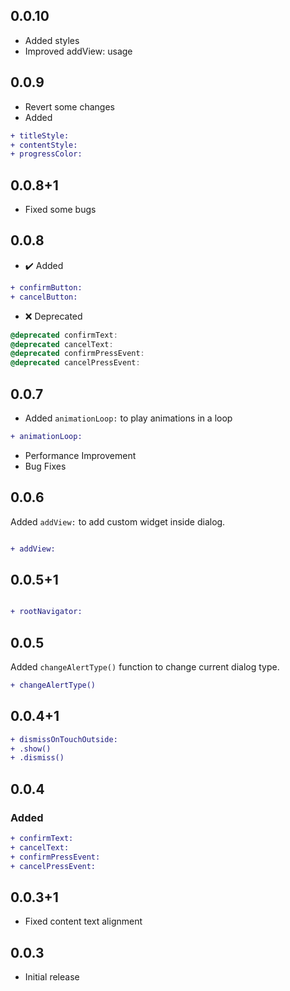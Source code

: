 ## 0.0.10
- Added styles
- Improved addView: usage

## 0.0.9
- Revert some changes
- Added
```diff
+ titleStyle:
+ contentStyle:
+ progressColor:
```

## 0.0.8+1
- Fixed some bugs

## 0.0.8

 - ✔️ Added
```diff
+ confirmButton:
+ cancelButton:
```

 - ❌ Deprecated
```dart
@deprecated confirmText:
@deprecated cancelText:
@deprecated confirmPressEvent:
@deprecated cancelPressEvent:
```

## 0.0.7
- Added `animationLoop:` to play animations in a loop
```diff
+ animationLoop:
```
- Performance Improvement
- Bug Fixes

## 0.0.6
Added `addView:` to add custom widget inside dialog.
```diff

+ addView:

```

## 0.0.5+1

```diff

+ rootNavigator:

```


## 0.0.5

Added `changeAlertType()` function to change current dialog type.
```diff
+ changeAlertType()

```

## 0.0.4+1

```diff
+ dismissOnTouchOutside:
+ .show()
+ .dismiss()

```


## 0.0.4

### Added
```diff
+ confirmText:
+ cancelText:
+ confirmPressEvent:
+ cancelPressEvent:
```



## 0.0.3+1

* Fixed content text alignment

## 0.0.3

* Initial release